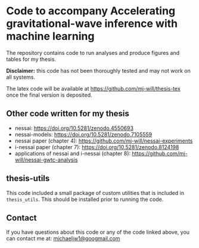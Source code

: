 # Code to accompany Accelerating gravitational-wave inference with machine learning

The repository contains code to run analyses and produce figures and tables for my thesis.

**Disclaimer:** this code has not been thoroughly tested and may not work on all systems.

The latex code will be available at https://github.com/mj-will/thesis-tex once the final version is deposited.

## Other code written for my thesis

* nessai: https://doi.org/10.5281/zenodo.4550693
* nessai-models: https://doi.org/10.5281/zenodo.7105559
* nessai paper (chapter 4): https://github.com/mj-will/nessai-experiments
* i-nessai paper (chapter 7): https://doi.org/10.5281/zenodo.8124198
* applications of nessai and i-nessai (chapter 8): https://github.com/mj-will/nessai-gwtc-analysis


## thesis-utils

This code included a small package of custom utilities that is included in `thesis_utils`.
This should be installed prior to running the code.


## Contact

If you have questions about this code or any of the code linked above, you can contact me at: [michaeljw1@googmail.com](mailto:michaeljw1@googlemail.com)
